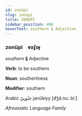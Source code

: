 ```yaml
---
id: zonüpi
slug: zonüpi
title: ZONÜPİ
sidebar_position: 498
hoverText: southern § Adjective
---
```


### zonüpi&emsp;<span kind="abugida">ⱴƨʄʋɟ</span>

*southern* **§** Adjective

**Verb**: to be southern

**Noun**: southerliness

**Modifier**: southern

Arabic جَنُوبِيّ janūbiyy [d͡ʒä.nuː.bíː]

*Afroasiatic Language Family*